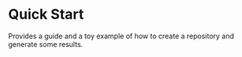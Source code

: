 # Quick Start
Provides a guide and a toy example of how to create a repository and generate some results. 